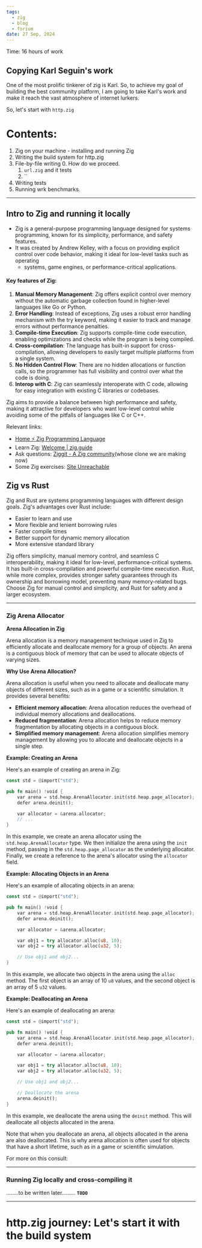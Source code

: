 ```yaml
---
tags:
  - zig
  - blog
  - forium
date: 27 Sep, 2024
---
```

Time: 16 hours of work

## Copying Karl Seguin's work
One of the most prolific tinkerer of zig is Karl. So, to achieve my goal of building the best community platform, I am going to take Karl's work and make
it reach the vast atmosphere of internet lurkers.

So, let's start with `http.zig`

# Contents:
1. Zig on your machine - installing and running Zig
2. Writing the build system for http.zig
3. File-by-file writing
	0. How do we proceed.
	1. `url.zig` and it tests
	2. ``
4. Writing tests
5. Running wrk benchmarks.

---
## Intro to Zig and running it locally

- Zig is a general-purpose programming language designed for systems programming, known for its simplicity, performance, and safety features.
- It was created by Andrew Kelley, with a focus on providing explicit control over code behavior, making it ideal for low-level tasks such as operating
	- systems, game engines, or performance-critical applications.
	
#### Key features of Zig:
1. **Manual Memory Management**: Zig offers explicit control over memory without the automatic garbage collection found in higher-level languages like Go or Python.
2. **Error Handling**: Instead of exceptions, Zig uses a robust error handling mechanism with the try keyword, making it easier to track and manage errors without performance penalties.
3. **Compile-time Execution**: Zig supports compile-time code execution, enabling optimizations and checks while the program is being compiled.
4. **Cross-compilation**: The language has built-in support for cross-compilation, allowing developers to easily target multiple platforms from a single system.
5. **No Hidden Control Flow**: There are no hidden allocations or function calls, so the programmer has full visibility and control over what the code is doing.
6. **Interop with C**: Zig can seamlessly interoperate with C code, allowing for easy integration with existing C libraries or codebases.

Zig aims to provide a balance between high performance and safety, making it attractive for developers who want low-level control while avoiding some of the pitfalls of languages like C or C++.

Relevant links:
- [Home ⚡ Zig Programming Language](https://ziglang.org/)
- Learn Zig: [Welcome | zig.guide](https://zig.guide/) 
- Ask questions: [Ziggit - A Zig community](https://ziggit.dev/)(whose clone we are making now)
- Some Zig exercises: [Site Unreachable](https://ziglings.org/)

## Zig vs Rust

Zig and Rust are systems programming languages with different design goals. Zig's advantages over Rust include:

- Easier to learn and use
- More flexible and lenient borrowing rules
- Faster compile times
- Better support for dynamic memory allocation
- More extensive standard library

Zig offers simplicity, manual memory control, and seamless C interoperability, making it ideal for low-level, performance-critical systems. It has built-in cross-compilation and powerful compile-time execution. Rust, while more complex, provides stronger safety guarantees through its ownership and borrowing model, preventing many memory-related bugs. Choose Zig for manual control and simplicity, and Rust for safety and a larger ecosystem.

---
### Zig Arena Allocator
**Arena Allocation in Zig**

Arena allocation is a memory management technique used in Zig to efficiently allocate and deallocate memory for a group of objects. An arena is a contiguous block of memory that can be used to allocate objects of varying sizes.

**Why Use Arena Allocation?**

Arena allocation is useful when you need to allocate and deallocate many objects of different sizes, such as in a game or a scientific simulation. It provides several benefits:

* **Efficient memory allocation**: Arena allocation reduces the overhead of individual memory allocations and deallocations.
* **Reduced fragmentation**: Arena allocation helps to reduce memory fragmentation by allocating objects in a contiguous block.
* **Simplified memory management**: Arena allocation simplifies memory management by allowing you to allocate and deallocate objects in a single step.

**Example: Creating an Arena**

Here's an example of creating an arena in Zig:
```rust
const std = @import("std");

pub fn main() !void {
    var arena = std.heap.ArenaAllocator.init(std.heap.page_allocator);
    defer arena.deinit();

    var allocator = &arena.allocator;
    // ...
}
```
In this example, we create an arena allocator using the `std.heap.ArenaAllocator` type. We then initialize the arena using the `init` method, passing in the `std.heap.page_allocator` as the underlying allocator. Finally, we create a reference to the arena's allocator using the `allocator` field.

**Example: Allocating Objects in an Arena**

Here's an example of allocating objects in an arena:
```rust
const std = @import("std");

pub fn main() !void {
    var arena = std.heap.ArenaAllocator.init(std.heap.page_allocator);
    defer arena.deinit();

    var allocator = &arena.allocator;

    var obj1 = try allocator.alloc(u8, 10);
    var obj2 = try allocator.alloc(u32, 5);

    // Use obj1 and obj2...
}
```
In this example, we allocate two objects in the arena using the `alloc` method. The first object is an array of 10 `u8` values, and the second object is an array of 5 `u32` values.

**Example: Deallocating an Arena**

Here's an example of deallocating an arena:
```rust
const std = @import("std");

pub fn main() !void {
    var arena = std.heap.ArenaAllocator.init(std.heap.page_allocator);
    defer arena.deinit();

    var allocator = &arena.allocator;

    var obj1 = try allocator.alloc(u8, 10);
    var obj2 = try allocator.alloc(u32, 5);

    // Use obj1 and obj2...

    // Deallocate the arena
    arena.deinit();
}
```
In this example, we deallocate the arena using the `deinit` method. This will deallocate all objects allocated in the arena.

Note that when you deallocate an arena, all objects allocated in the arena are also deallocated. This is why arena allocation is often used for objects that have a short lifetime, such as in a game or scientific simulation.

For more on this consult: 

---
### Running Zig locally and cross-compiling it

........to be written later.........
**`TODO`**

---
# http.zig journey: Let's start it with the build system




